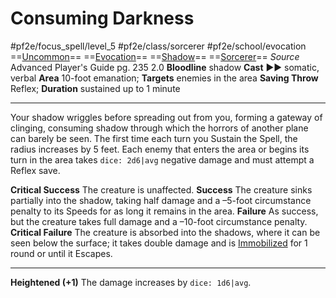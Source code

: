 # Consuming Darkness
#pf2e/focus_spell/level_5 #pf2e/class/sorcerer #pf2e/school/evocation 
==[Uncommon](../../../../../TTRPGShare-Pathfinder-2E-Vault/rules/traits/uncommon.md)== ==[Evocation](../../../../../TTRPGShare-Pathfinder-2E-Vault/rules/traits/evocation.md)== ==[Shadow](../../../../../TTRPGShare-Pathfinder-2E-Vault/rules/traits/shadow.md)== ==[Sorcerer](../../../../../TTRPGShare-Pathfinder-2E-Vault/rules/traits/sorcerer.md)==
*Source* Advanced Player's Guide pg. 235 2.0
**Bloodline** shadow
**Cast** ►► somatic, verbal
**Area** 10-foot emanation; **Targets** enemies in the area
**Saving Throw** Reflex; **Duration** sustained up to 1 minute

---
Your shadow wriggles before spreading out from you, forming a gateway of clinging, consuming shadow through which the horrors of another plane can barely be seen. The first time each turn you Sustain the Spell, the radius increases by 5 feet. Each enemy that enters the area or begins its turn in the area takes `dice: 2d6|avg` negative damage and must attempt a Reflex save.

**Critical Success** The creature is unaffected.
**Success** The creature sinks partially into the shadow, taking half damage and a –5-foot circumstance penalty to its Speeds for as long it remains in the area.
**Failure** As success, but the creature takes full damage and a –10-foot circumstance penalty.
**Critical Failure** The creature is absorbed into the shadows, where it can be seen below the surface; it takes double damage and is [Immobilized](../../../Conditions/Immobilized.md) for 1 round or until it Escapes.

<hr>

**Heightened (+1)** The damage increases by `dice: 1d6|avg`.